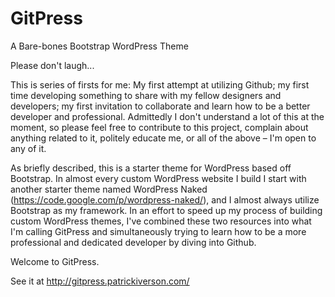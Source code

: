 GitPress
========

A Bare-bones Bootstrap WordPress Theme

Please don't laugh... 

This is series of firsts for me: My first attempt at utilizing Github; my first time developing something to share with my fellow designers and developers; my first invitation to collaborate and learn how to be a better developer and professional. Admittedly I don't understand a lot of this at the moment, so please feel free to contribute to this project, complain about anything related to it, politely educate me, or all of the above – I'm open to any of it.

As briefly described, this is a starter theme for WordPress based off Bootstrap. In almost every custom WordPress website I build I start with another starter theme named WordPress Naked (https://code.google.com/p/wordpress-naked/), and I almost always utilize Bootstrap as my framework. In an effort to speed up my process of building custom WordPress themes, I've combined these two resources into what I'm calling GitPress and simultaneously trying to learn how to be a more professional and dedicated developer by diving into Github. 

Welcome to GitPress.

See it at http://gitpress.patrickiverson.com/